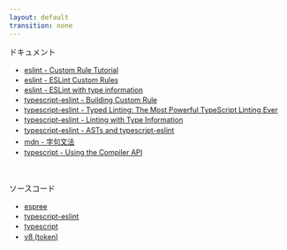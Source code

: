 ```yaml
---
layout: default
transition: none
---
```


<style scoped>
._bullet li {
  font-size: 0.8rem !important;
  margin-bottom: 0.2rem !important;
  margin-top: 0.2rem !important;
}
._bullet ul {
  @apply !list-disc text-vprimary;
  font-size: 1rem !important;
}
._bullet li::marker {
  @apply inline-block text-vpurple;
	font-weight: bold;
}

.slidev-layout {
  p {
    margin-bottom: 0rem !important;
    margin-top: 0rem !important;
  }
}
</style>

<section-title title="References" />

<div class="_bullet">

<p class="text-sm py-0 my-0">ドキュメント</p>

- [eslint - Custom Rule Tutorial](https://eslint.org/docs/latest/extend/custom-rule-tutorial)
- [eslint - ESLint Custom Rules](https://eslint.org/docs/latest/extend/custom-rules)
- [eslint - ESLint with type information](https://eslint.org/blog/2025/01/differences-between-eslint-and-typescript/#eslint-with-type-information)
- [typescript-eslint - Building Custom Rule](https://typescript-eslint.io/developers/custom-rules)
- [typescript-eslint - Typed Linting: The Most Powerful TypeScript Linting Ever](https://typescript-eslint.io/blog/typed-linting/)
- [typescript-eslint - Linting with Type Information](https://typescript-eslint.io/getting-started/typed-linting/)
- [typescript-eslint - ASTs and typescript-eslint](https://typescript-eslint.io/blog/asts-and-typescript-eslint/)
- [mdn - 字句文法](https://developer.mozilla.org/ja/docs/Web/JavaScript/Reference/Lexical_grammar)
- [typescript - Using the Compiler API](https://github.com/microsoft/TypeScript/wiki/Using-the-Compiler-API)

<br />

<p class="text-sm py-0">ソースコード</p>

- [espree](https://github.com/eslint/js/tree/espree-v10.3.0/packages/espree)
- [typescript-eslint](https://github.com/typescript-eslint/typescript-eslint/blob/v8.31.0/)
- [typescript](https://github.com/microsoft/TypeScript/blob/v5.8.3/)
- [v8 (token)](https://github.com/v8/v8/blob/13.7.105/src/parsing/token.h#L167)

</div>

<!-- 
最後に、このスライドを作成するにあたり参考にさせていただいた文献です。

ご清聴ありがとうございました。
-->
